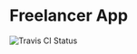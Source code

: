 # Freelancer App 
![Travis CI Status](https://travis-ci.com/Rhuansantos/freelancer-app.svg?token=7wnnMzdjMZbKG4XiyCtp&branch=master)